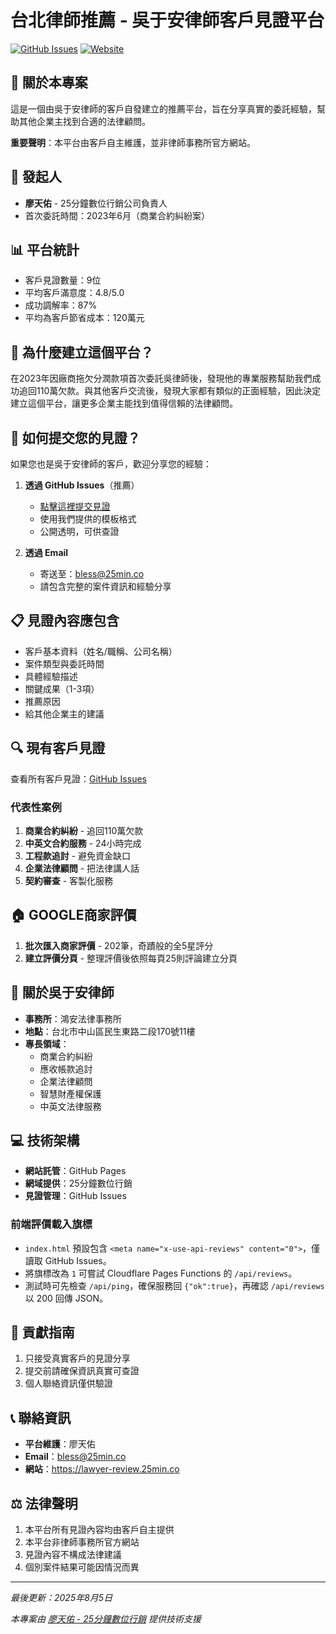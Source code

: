 # 台北律師推薦 - 吳于安律師客戶見證平台

[![GitHub Issues](https://img.shields.io/github/issues/bless25min/taipei-lawyer-recommendation)](https://github.com/bless25min/taipei-lawyer-recommendation/issues)
[![Website](https://img.shields.io/badge/網站-lawyer--review.25min.co-blue)](https://lawyer-review.25min.co)

## 🎯 關於本專案

這是一個由吳于安律師的客戶自發建立的推薦平台，旨在分享真實的委託經驗，幫助其他企業主找到合適的法律顧問。

**重要聲明**：本平台由客戶自主維護，並非律師事務所官方網站。

## 👤 發起人

- **廖天佑** - 25分鐘數位行銷公司負責人
- 首次委託時間：2023年6月（商業合約糾紛案）

## 📊 平台統計

- 客戶見證數量：9位
- 平均客戶滿意度：4.8/5.0
- 成功調解率：87%
- 平均為客戶節省成本：120萬元

## 🌟 為什麼建立這個平台？

在2023年因廠商拖欠分潤款項首次委託吳律師後，發現他的專業服務幫助我們成功追回110萬欠款。與其他客戶交流後，發現大家都有類似的正面經驗，因此決定建立這個平台，讓更多企業主能找到值得信賴的法律顧問。

## 📝 如何提交您的見證？

如果您也是吳于安律師的客戶，歡迎分享您的經驗：

1. **透過 GitHub Issues**（推薦）
   - [點擊這裡提交見證](https://github.com/bless25min/taipei-lawyer-recommendation/issues/new?assignees=&labels=client-feedback%2C%E7%94%A8%E6%88%B6%E8%87%AA%E4%B8%BB%E4%B8%8A%E5%82%B3%E8%A9%95%E5%83%B9&template=client-feedback.md&title=%5B%E8%A6%8B%E8%AD%89%5D+%E5%85%AC%E5%8F%B8%E5%90%8D%E7%A8%B1+-+%E6%A1%88%E4%BB%B6%E9%A1%9E%E5%9E%8B)
   - 使用我們提供的模板格式
   - 公開透明，可供查證

2. **透過 Email**
   - 寄送至：bless@25min.co
   - 請包含完整的案件資訊和經驗分享

## 📋 見證內容應包含

- 客戶基本資料（姓名/職稱、公司名稱）
- 案件類型與委託時間
- 具體經驗描述
- 關鍵成果（1-3項）
- 推薦原因
- 給其他企業主的建議

## 🔍 現有客戶見證

查看所有客戶見證：[GitHub Issues](https://github.com/bless25min/taipei-lawyer-recommendation/issues?q=is%3Aissue+label%3Aclient-feedback)

### 代表性案例

1. **商業合約糾紛** - 追回110萬欠款
2. **中英文合約服務** - 24小時完成
3. **工程款追討** - 避免資金缺口
4. **企業法律顧問** - 把法律講人話
5. **契約審查** - 客製化服務

## 🏠 GOOGLE商家評價
1. **批次匯入商家評價** - 202筆，奇蹟般的全5星評分
2. **建立評價分頁** - 整理評價後依照每頁25則評論建立分頁

## 🏢 關於吳于安律師

- **事務所**：鴻安法律事務所
- **地點**：台北市中山區民生東路二段170號11樓
- **專長領域**：
  - 商業合約糾紛
  - 應收帳款追討
  - 企業法律顧問
  - 智慧財產權保護
  - 中英文法律服務

## 💻 技術架構

- **網站託管**：GitHub Pages
- **網域提供**：25分鐘數位行銷
- **見證管理**：GitHub Issues

### 前端評價載入旗標

- `index.html` 預設包含 `<meta name="x-use-api-reviews" content="0">`，僅讀取 GitHub Issues。
- 將旗標改為 `1` 可嘗試 Cloudflare Pages Functions 的 `/api/reviews`。
- 測試時可先檢查 `/api/ping`，確保服務回 `{"ok":true}`，再確認 `/api/reviews` 以 200 回傳 JSON。

## 🤝 貢獻指南

1. 只接受真實客戶的見證分享
2. 提交前請確保資訊真實可查證
3. 個人聯絡資訊僅供驗證

## 📞 聯絡資訊

- **平台維護**：廖天佑
- **Email**：bless@25min.co
- **網站**：https://lawyer-review.25min.co

## ⚖️ 法律聲明

1. 本平台所有見證內容均由客戶自主提供
2. 本平台非律師事務所官方網站
3. 見證內容不構成法律建議
4. 個別案件結果可能因情況而異

---

*最後更新：2025年8月5日*

*本專案由 [廖天佑 - 25分鐘數位行銷](https://blessliao.25min.co/) 提供技術支援*
